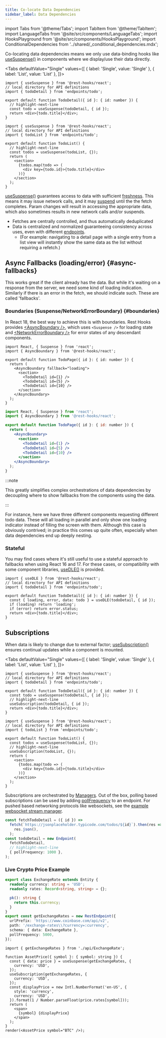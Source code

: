 ```yaml
---
title: Co-locate Data Dependencies
sidebar_label: Data Dependencies
---
```


import Tabs from '@theme/Tabs';
import TabItem from '@theme/TabItem';
import LanguageTabs from '@site/src/components/LanguageTabs';
import HooksPlayground from '@site/src/components/HooksPlayground';
import ConditionalDependencies from '../shared/\_conditional_dependencies.mdx';

Co-locating data dependencies means we only use data-binding hooks like [useSuspense()](../api/useSuspense)
in components where we display/use their data directly.

<Tabs
defaultValue="Single"
values={[
{ label: 'Single', value: 'Single' },
{ label: 'List', value: 'List' },
]}>
<TabItem value="Single">

```tsx
import { useSuspense } from '@rest-hooks/react';
// local directory for API definitions
import { todoDetail } from 'endpoints/todo';

export default function TodoDetail({ id }: { id: number }) {
  // highlight-next-line
  const todo = useSuspense(todoDetail, { id });
  return <div>{todo.title}</div>;
}
```

</TabItem>
<TabItem value="List">

```tsx
import { useSuspense } from '@rest-hooks/react';
// local directory for API definitions
import { todoList } from 'endpoints/todo';

export default function TodoList() {
  // highlight-next-line
  const todos = useSuspense(todoList, {});
  return (
    <section>
      {todos.map(todo => (
        <div key={todo.id}>{todo.title}</div>
      ))}
    </section>
  );
}
```

</TabItem>
</Tabs>

[useSuspense()](../api/useSuspense) guarantees access to data with sufficient [freshness](/rest/api/Endpoint#dataexpirylength-number).
This means it may issue network calls, and it may [suspend](#boundaries) until the the fetch completes.
Param changes will result in accessing the appropriate data, which also sometimes results in new network calls and/or
suspends.

- Fetches are centrally controlled, and thus automatically deduplicated
- Data is centralized and normalized guaranteeing consistency across uses, even with different [endpoints](/rest/api/Endpoint).
  - (For example: navigating to a detail page with a single entry from a list view will instantly show the same data as the list without
    requiring a refetch.)

<ConditionalDependencies />

## Async Fallbacks (loading/error) {#async-fallbacks}

This works great if the client already has the data. But while it's waiting on a response from the server,
we need some kind of loading indication. Similarly if there is an error in the fetch, we should indicate such.
These are called 'fallbacks'.

### Boundaries (Suspense/NetworkErrorBoundary) {#boundaries}

In React 18, the best way to achieve this is with boundaries. Rest Hooks provides [<AsyncBoundary /\>](../api/AsyncBoundary.md),
which uses `<Suspense />` for loading state and [<NetworkErrorBoundary /\>](../api/NetworkErrorBoundary.md) for error states of
any descendant components.

<LanguageTabs>

```tsx {6,12,23-25}
import React, { Suspense } from 'react';
import { AsyncBoundary } from '@rest-hooks/react';

export default function TodoPage({ id }: { id: number }) {
  return (
    <AsyncBoundary fallback="loading">
      <section>
        <TodoDetail id={1} />
        <TodoDetail id={5} />
        <TodoDetail id={10} />
      </section>
    </AsyncBoundary>
  );
}
```

```jsx {6,12,18-20}
import React, { Suspense } from 'react';
import { AsyncBoundary } from '@rest-hooks/react';

export default function TodoPage({ id }: { id: number }) {
  return (
    <AsyncBoundary>
      <section>
        <TodoDetail id={1} />
        <TodoDetail id={5} />
        <TodoDetail id={10} />
      </section>
    </AsyncBoundary>
  );
}
```

</LanguageTabs>

:::note

This greatly simplifies complex orchestrations of data dependencies by decoupling where to show fallbacks
from the components using the data.

:::

For instance, here we have three different components requesting different todo data. These will all loading in
parallel and only show one loading indicator instead of filling the screen with them. Although this case
is obviously contrived; in practice this comes up quite often, especially when data dependencies end up deeply nesting.

### Stateful

You may find cases where it's still useful to use a stateful approach to fallbacks when using React 16 and 17.
For these cases, or compatibility with some component libraries, [useDLE()](../api/useDLE.md) is provided.

```tsx
import { useDLE } from '@rest-hooks/react';
// local directory for API definitions
import { todoDetail } from 'endpoints/todo';

export default function TodoDetail({ id }: { id: number }) {
  const { loading, error, data: todo } = useDLE(todoDetail, { id });
  if (loading) return 'loading';
  if (error) return error.status;
  return <div>{todo.title}</div>;
}
```

## Subscriptions

When data is likely to change due to external factor; [useSubscription()](../api/useSubscription.md)
ensures continual updates while a component is mounted.

<Tabs
defaultValue="Single"
values={[
{ label: 'Single', value: 'Single' },
{ label: 'List', value: 'List' },
]}>
<TabItem value="Single">

```tsx
import { useSuspense } from '@rest-hooks/react';
// local directory for API definitions
import { todoDetail } from 'endpoints/todo';

export default function TodoDetail({ id }: { id: number }) {
  const todo = useSuspense(todoDetail, { id });
  // highlight-next-line
  useSubscription(todoDetail, { id });
  return <div>{todo.title}</div>;
}
```

</TabItem>
<TabItem value="List">

```tsx
import { useSuspense } from '@rest-hooks/react';
// local directory for API definitions
import { todoList } from 'endpoints/todo';

export default function TodoList() {
  const todos = useSuspense(todoList, {});
  // highlight-next-line
  useSubscription(todoList, {});
  return (
    <section>
      {todos.map(todo => (
        <div key={todo.id}>{todo.title}</div>
      ))}
    </section>
  );
}
```

</TabItem>
</Tabs>

Subscriptions are orchestrated by [Managers](../api/Manager.md). Out of the box,
polling based subscriptions can be used by adding [pollFrequency](/rest/api/Endpoint#pollfrequency-number) to an endpoint.
For pushed based networking protocols like websockets, see the [example websocket stream manager](../api/Manager.md#middleware-data-stream).

```typescript
const fetchTodoDetail = ({ id }) =>
  fetch(`https://jsonplaceholder.typicode.com/todos/${id}`).then(res =>
    res.json(),
  );
const todoDetail = new Endpoint(
  fetchTodoDetail,
  // highlight-next-line
  { pollFrequency: 1000 },
);
```

### Live Crypto Price Example

<HooksPlayground  defaultOpen="n">

```typescript title="api/ExchangeRate.ts"
export class ExchangeRate extends Entity {
  readonly currency: string = 'USD';
  readonly rates: Record<string, string> = {};

  pk(): string {
    return this.currency;
  }
}
export const getExchangeRates = new RestEndpoint({
  urlPrefix: 'https://www.coinbase.com/api/v2',
  path: '/exchange-rates\\?currency=:currency',
  schema: { data: ExchangeRate },
  pollFrequency: 5000,
});
```

```tsx title="AssetPrice.tsx"
import { getExchangeRates } from './api/ExchangeRate';

function AssetPrice({ symbol }: { symbol: string }) {
  const { data: price } = useSuspense(getExchangeRates, {
    currency: 'USD',
  });
  useSubscription(getExchangeRates, {
    currency: 'USD',
  });
  const displayPrice = new Intl.NumberFormat('en-US', {
    style: 'currency',
    currency: 'USD',
  }).format(1 / Number.parseFloat(price.rates[symbol]));
  return (
    <span>
      {symbol} {displayPrice}
    </span>
  );
}
render(<AssetPrice symbol="BTC" />);
```

</HooksPlayground>
